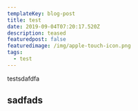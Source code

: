 ```yaml
---
templateKey: blog-post
title: test
date: 2019-09-04T07:20:17.520Z
description: teased
featuredpost: false
featuredimage: /img/apple-touch-icon.png
tags:
  - test
---
```

testsdafdfa

## sadfads
